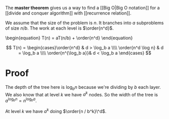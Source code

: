 The **master theorem** gives us a way to find a [[Big O|Big O notation]] for a [[divide and conquer algorithm]] with [[recurrence relation]].

We assume that the size of the problem is $n$. It branches into $a$ subproblems of size $n / b$. The work at each level is $\order{n^d}$.

\begin{equation}
T(n) = aT(n/b) + \order{n^d}
\end{equation}

$$
T(n) = \begin{cases}\order{n^d} & d > \log_b a \\\\ \order{n^d \log n} & d = \log_b a \\\\ \order{n^{\log_b a}}& d < \log_b a \end{cases}
$$

# Proof

The depth of the tree here is $\log_b n$ because we're dividing by $b$ each layer. We also know that at level $k$ we have $a^k$ nodes. So the width of the tree is $a^{\log_b n} = n^{\log_b a}$.

At level $k$ we have $a^k$ doing $\order{n / b^k}\^d$.
